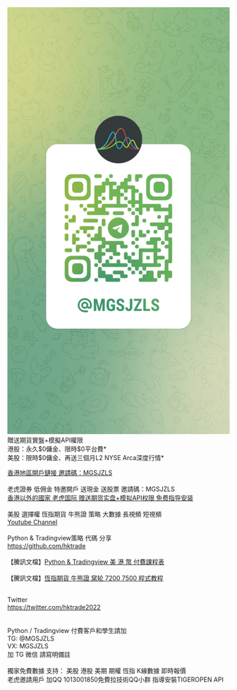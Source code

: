 <html>
<img src='https://raw.githubusercontent.com/hktrade/hktrade.github.io/main/qr_tmp.jpg' alt="TG @MGSJZLS">
<br>
贈送期貨實盤+模擬API權限<br>
港股：永久$0傭金、限時$0平台費*<br>
美股：限時$0傭金、再送三個月L2 NYSE Arca深度行情*<br>

<a href='https://www.tigerbrokers.com.hk/activity/market/2022/welcome-hk/?adcode=20221114151350&invite=MGSJZLS'>香港地區開戶鏈接 邀請碼：MGSJZLS</a><br>
<br>
老虎證券 低佣金 特邀開戶 送現金 送股票 邀請碼：MGSJZLS<br>
<a href='https://www.tigertcp.cn/signup?invite=MGSJZLS'>香港以外的國家 老虎国际 赠送期货实盘+模拟API权限 免费指导安装</a><br>
<br>
美股 選擇權 恆指期貨 牛熊證 策略 大數據 長視頻 短視頻<br> <a href='http://www.youtube.com/c/美股数据张老师'>Youtube Channel</a><br><br>
Python & Tradingview策略 代碼 分享 <br><a href='https://github.com/hktrade'>https://github.com/hktrade</a><br>
<br>
【騰訊文檔】<a href='https://docs.qq.com/doc/DUHpnenhKZ2pxSGlv'>Python & Tradingview 美 港 幣 付費課程表</a><br>
<br>
【騰訊文檔】<a href='https://docs.qq.com/doc/DUFFacEdnc1hBRkVG'>恆指期貨 牛熊證 窝轮 7200 7500 程式教程</a><br>

<br>
Twitter
<br>
<a href='https://twitter.com/hktrade2022'>https://twitter.com/hktrade2022</a><br>
<br><br>
Python / Tradingview 付費客戶和學生請加<br>
TG: @MGSJZLS<br>
VX: MGSJZLS<br>
加 TG 微信 請寫明備註<br>
<br>
獨家免費數據 支持： 美股 港股 美期 期權 恆指 K線數據 即時報價 <br>
老虎邀請用戶 加QQ 1013001850免費拉技術QQ小群 指導安裝TIGEROPEN API
 <br>
